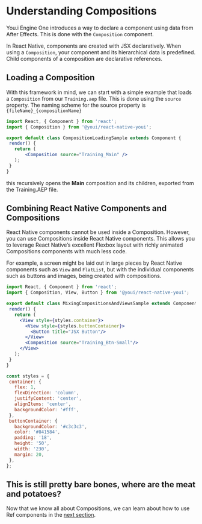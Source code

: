 # Understanding Compositions

You.i Engine One introduces a way to declare a component using data from
After Effects. This is done with the `Composition` component.

In React Native, components are created with JSX declaratively. When
using a `Composition`, your component and its hierarchical data is
predefined. Child components of a composition are declarative
references.

## Loading a Composition

With this framework in mind, we can start with a simple example that
loads a `Composition` from our `Training.aep` file. This is done using the
`source` property. The naming scheme for the source property is
`{fileName}_{compositionName}`

```jsx
import React, { Component } from 'react';
import { Composition } from '@youi/react-native-youi';

export default class CompositionLoadingSample extends Component {
 render() {
   return (
       <Composition source="Training_Main" />
   );
 }
}
```

this recursively opens the **Main** composition and its children,
exported from the Training.AEP file.

## Combining React Native Components and Compositions

React Native components cannot be used inside a Composition. However,
you can use Compositions inside React Native components. This allows you
to leverage React Native’s excellent Flexbox layout with richly animated
Compositions components with much less code.

For example, a screen might be laid out in large pieces by React Native
components such as `View` and `FlatList`, but with the individual components
such as buttons and images, being created with compositions.

```jsx
import React, { Component } from 'react';
import { Composition, View, Button } from '@youi/react-native-youi';

export default class MixingCompositionsAndViewsSample extends Component {
 render() {
   return (
     <View style={styles.container}>
       <View style={styles.buttonContainer}>
         <Button title="JSX Button"/>
       </View>
       <Composition source="Training_Btn-Small"/>
     </View>
   );
 }
}

const styles = {
 container: {
   flex: 1,
   flexDirection: 'column',
   justifyContent: 'center',
   alignItems: 'center',
   backgroundColor: '#fff',
 },
 buttonContainer: {
   backgroundColor: '#c3c3c3',
   color: '#841584',
   padding: '18',
   height: '50',
   width: '230',
   margin: 20,
 },
};
```

## This is still pretty bare bones, where are the meat and potatoes?

Now that we know all about Compositions, we can learn about how to use
Ref components in the [next section](3-Ref-Components.md).

